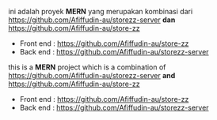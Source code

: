 ini adalah proyek **MERN** yang merupakan kombinasi dari https://github.com/Afiffudin-au/storezz-server **dan** https://github.com/Afiffudin-au/store-zz

 - Front end : https://github.com/Afiffudin-au/store-zz
 - Back end : https://github.com/Afiffudin-au/storezz-server

this is a **MERN** project which is a combination of https://github.com/Afiffudin-au/storezz-server **and** https://github.com/Afiffudin-au/store-zz

 - Front end : https://github.com/Afiffudin-au/store-zz
 - Back end : https://github.com/Afiffudin-au/storezz-server
